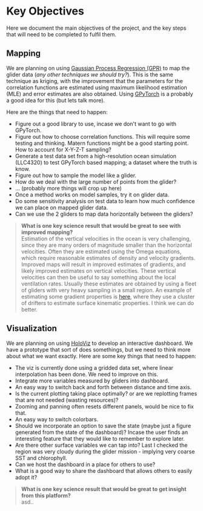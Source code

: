 # Key Objectives 
Here we document the main objectives of the project, and the key steps that will need to be completed to fulfil them. 

## Mapping 
We are planning on using [Gaussian Process Regression (GPR)](https://github.com/dhruvbalwada/glider_map_viz_esci_2021/blob/main/documents/internal_pdfs/GPR_references.md) to map the glider data (*any other techniques we should try?*). This is the same technique as kriging, with the improvement that the parameters for the correlation functions are estimated using maximum likelihood estimation (MLE) and error estimates are also obtained. Using [GPyTorch](https://gpytorch.ai/) is a probably a good idea for this (but lets talk more). 

Here are the things that need to happen:
- Figure out a good library to use, incase we don't want to go with GPyTorch.
- Figure out how to choose correlation functions. This will require some testing and thinking. Matern functions might be a good starting point. How to account for X-Y-Z-T sampling? 
- Generate a test data set from a high-resolution ocean simulation (LLC4320) to test GPyTorch based mapping; a dataset where the truth is know.
- Figure out how to sample the model like a glider.
- How do we deal with the large number of points from the glider?
- ... (probably more things will crop up here)
- Once a method works on model samples, try it on glider data. 
- Do some sensitivity analysis on test data to learn how much confidence we can place on mapped glider data. 
- Can we use the 2 gliders to map data horizontally between the gliders?

>**What is one key science result that would be great to see with improved mapping?**   
    Estimation of the vertical velocities in the ocean is very challenging, since they are many orders of magnitude smaller than the horizontal velocities. Often they are estimated using the Omega equations, which require reasonable estimates of density and velocity gradients. Improved maps will result in improved estimates of gradients, and likely improved estimates on vertical velocities. These vertical velocities can then be useful to say something about the local ventilation rates. 
    Usually these estimates are obtained by using a fleet of gliders with very heavy sampling in a small region. An example of estimating some gradient properties is [here](https://www.mdpi.com/2311-5521/5/3/159/htm), where they use a cluster of drifters to estimate surface kinematic properties. I think we can do better. 


## Visualization
We are planning on using [HoloViz](https://holoviz.org/) to develop an interactive dashboard. We have a prototype that sort of does somethings, but we need to think more about what we want exactly. Here are some key things that need to happen: 

- The viz is currently done using a gridded data set, where linear interpolation has been done. We need to improve on this. 
- Integrate more variables measured by gliders into dashboard.
- An easy way to switch back and forth between distance and time axis. 
- Is the current plotting taking place optimally? or are we replotting frames that are not needed (wasting resources)?
- Zooming and panning often resets different panels, would be nice to fix that. 
- An easy way to switch colorbars. 
- Should we incorporate an option to save the state (maybe just a figure generated from the state of the dashboard)? Incase the user finds an interesting feature that they would like to remember to explore later. 
- Are there other surface variables we can tap into? Last I checked the region was very cloudy during the glider mission - implying very coarse SST and chlorophyll. 
- Can we host the dashboard in a place for others to use? 
- What is a good way to share the dashboard that allows others to easily adopt it?


>**What is one key science result that would be great to get insight from this platform?**   
>asd..
